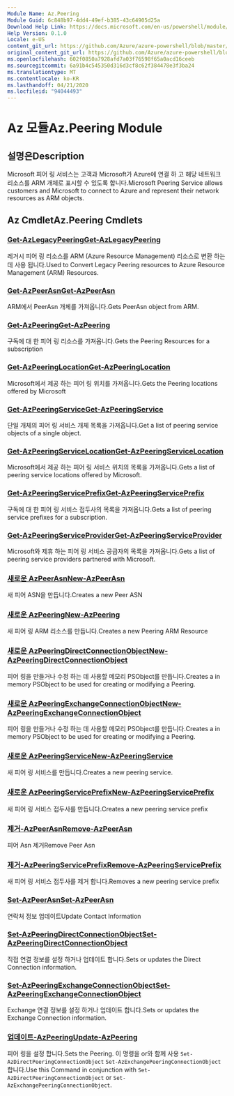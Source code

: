 ```yaml
---
Module Name: Az.Peering
Module Guid: 6c848b97-4dd4-49ef-b385-43c64905d25a
Download Help Link: https://docs.microsoft.com/en-us/powershell/module/az.peering.md
Help Version: 0.1.0
Locale: e-US
content_git_url: https://github.com/Azure/azure-powershell/blob/master/src/Peering/Peering/help/Az.Peering.md
original_content_git_url: https://github.com/Azure/azure-powershell/blob/master/src/Peering/Peering/help/Az.Peering.md
ms.openlocfilehash: 602f0850a7928afd7a03f76598f65a0acd16ceeb
ms.sourcegitcommit: 6a91b4c545350d316d3cf8c62f384478e3f3ba24
ms.translationtype: MT
ms.contentlocale: ko-KR
ms.lasthandoff: 04/21/2020
ms.locfileid: "94044493"
---
```

# <span data-ttu-id="9f147-101">Az 모듈</span><span class="sxs-lookup"><span data-stu-id="9f147-101">Az.Peering Module</span></span>
## <span data-ttu-id="9f147-102">설명은</span><span class="sxs-lookup"><span data-stu-id="9f147-102">Description</span></span>
<span data-ttu-id="9f147-103">Microsoft 피어 링 서비스는 고객과 Microsoft가 Azure에 연결 하 고 해당 네트워크 리소스를 ARM 개체로 표시할 수 있도록 합니다.</span><span class="sxs-lookup"><span data-stu-id="9f147-103">Microsoft Peering Service allows customers and Microsoft to connect to Azure and represent their network resources as ARM objects.</span></span>

## <span data-ttu-id="9f147-104">Az Cmdlet</span><span class="sxs-lookup"><span data-stu-id="9f147-104">Az.Peering Cmdlets</span></span>
### [<span data-ttu-id="9f147-105">Get-AzLegacyPeering</span><span class="sxs-lookup"><span data-stu-id="9f147-105">Get-AzLegacyPeering</span></span>](Get-AzLegacyPeering.md)
<span data-ttu-id="9f147-106">레거시 피어 링 리소스를 ARM (Azure Resource Management) 리소스로 변환 하는 데 사용 됩니다.</span><span class="sxs-lookup"><span data-stu-id="9f147-106">Used to Convert Legacy Peering resources to Azure Resource Management (ARM) Resources.</span></span> 

### [<span data-ttu-id="9f147-107">Get-AzPeerAsn</span><span class="sxs-lookup"><span data-stu-id="9f147-107">Get-AzPeerAsn</span></span>](Get-AzPeerAsn.md)
<span data-ttu-id="9f147-108">ARM에서 PeerAsn 개체를 가져옵니다.</span><span class="sxs-lookup"><span data-stu-id="9f147-108">Gets PeerAsn object from ARM.</span></span>

### [<span data-ttu-id="9f147-109">Get-AzPeering</span><span class="sxs-lookup"><span data-stu-id="9f147-109">Get-AzPeering</span></span>](Get-AzPeering.md)
<span data-ttu-id="9f147-110">구독에 대 한 피어 링 리소스를 가져옵니다.</span><span class="sxs-lookup"><span data-stu-id="9f147-110">Gets the Peering Resources for a subscription</span></span>

### [<span data-ttu-id="9f147-111">Get-AzPeeringLocation</span><span class="sxs-lookup"><span data-stu-id="9f147-111">Get-AzPeeringLocation</span></span>](Get-AzPeeringLocation.md)
<span data-ttu-id="9f147-112">Microsoft에서 제공 하는 피어 링 위치를 가져옵니다.</span><span class="sxs-lookup"><span data-stu-id="9f147-112">Gets the Peering locations offered by Microsoft</span></span>

### [<span data-ttu-id="9f147-113">Get-AzPeeringService</span><span class="sxs-lookup"><span data-stu-id="9f147-113">Get-AzPeeringService</span></span>](Get-AzPeeringService.md)
<span data-ttu-id="9f147-114">단일 개체의 피어 링 서비스 개체 목록을 가져옵니다.</span><span class="sxs-lookup"><span data-stu-id="9f147-114">Get a list of peering service objects of a single object.</span></span>

### [<span data-ttu-id="9f147-115">Get-AzPeeringServiceLocation</span><span class="sxs-lookup"><span data-stu-id="9f147-115">Get-AzPeeringServiceLocation</span></span>](Get-AzPeeringServiceLocation.md)
<span data-ttu-id="9f147-116">Microsoft에서 제공 하는 피어 링 서비스 위치의 목록을 가져옵니다.</span><span class="sxs-lookup"><span data-stu-id="9f147-116">Gets a list of peering service locations offered by Microsoft.</span></span>

### [<span data-ttu-id="9f147-117">Get-AzPeeringServicePrefix</span><span class="sxs-lookup"><span data-stu-id="9f147-117">Get-AzPeeringServicePrefix</span></span>](Get-AzPeeringServicePrefix.md)
<span data-ttu-id="9f147-118">구독에 대 한 피어 링 서비스 접두사의 목록을 가져옵니다.</span><span class="sxs-lookup"><span data-stu-id="9f147-118">Gets a list of peering service prefixes for a subscription.</span></span>

### [<span data-ttu-id="9f147-119">Get-AzPeeringServiceProvider</span><span class="sxs-lookup"><span data-stu-id="9f147-119">Get-AzPeeringServiceProvider</span></span>](Get-AzPeeringServiceProvider.md)
<span data-ttu-id="9f147-120">Microsoft와 제휴 하는 피어 링 서비스 공급자의 목록을 가져옵니다.</span><span class="sxs-lookup"><span data-stu-id="9f147-120">Gets a list of peering service providers partnered with Microsoft.</span></span>

### [<span data-ttu-id="9f147-121">새로운 AzPeerAsn</span><span class="sxs-lookup"><span data-stu-id="9f147-121">New-AzPeerAsn</span></span>](New-AzPeerAsn.md)
<span data-ttu-id="9f147-122">새 피어 ASN을 만듭니다.</span><span class="sxs-lookup"><span data-stu-id="9f147-122">Creates a new Peer ASN</span></span> 

### [<span data-ttu-id="9f147-123">새로운 AzPeering</span><span class="sxs-lookup"><span data-stu-id="9f147-123">New-AzPeering</span></span>](New-AzPeering.md)
<span data-ttu-id="9f147-124">새 피어 링 ARM 리소스를 만듭니다.</span><span class="sxs-lookup"><span data-stu-id="9f147-124">Creates a new Peering ARM Resource</span></span>

### [<span data-ttu-id="9f147-125">새로운 AzPeeringDirectConnectionObject</span><span class="sxs-lookup"><span data-stu-id="9f147-125">New-AzPeeringDirectConnectionObject</span></span>](New-AzPeeringDirectConnectionObject.md)
<span data-ttu-id="9f147-126">피어 링을 만들거나 수정 하는 데 사용할 메모리 PSObject를 만듭니다.</span><span class="sxs-lookup"><span data-stu-id="9f147-126">Creates a in memory PSObject to be used for creating or modifying a Peering.</span></span>

### [<span data-ttu-id="9f147-127">새로운 AzPeeringExchangeConnectionObject</span><span class="sxs-lookup"><span data-stu-id="9f147-127">New-AzPeeringExchangeConnectionObject</span></span>](New-AzPeeringExchangeConnectionObject.md)
<span data-ttu-id="9f147-128">피어 링을 만들거나 수정 하는 데 사용할 메모리 PSObject를 만듭니다.</span><span class="sxs-lookup"><span data-stu-id="9f147-128">Creates a in memory PSObject to be used for creating or modifying a Peering.</span></span>

### [<span data-ttu-id="9f147-129">새로운 AzPeeringService</span><span class="sxs-lookup"><span data-stu-id="9f147-129">New-AzPeeringService</span></span>](New-AzPeeringService.md)
<span data-ttu-id="9f147-130">새 피어 링 서비스를 만듭니다.</span><span class="sxs-lookup"><span data-stu-id="9f147-130">Creates a new peering service.</span></span>

### [<span data-ttu-id="9f147-131">새로운 AzPeeringServicePrefix</span><span class="sxs-lookup"><span data-stu-id="9f147-131">New-AzPeeringServicePrefix</span></span>](New-AzPeeringServicePrefix.md)
<span data-ttu-id="9f147-132">새 피어 링 서비스 접두사를 만듭니다.</span><span class="sxs-lookup"><span data-stu-id="9f147-132">Creates a new peering service prefix</span></span>

### [<span data-ttu-id="9f147-133">제거-AzPeerAsn</span><span class="sxs-lookup"><span data-stu-id="9f147-133">Remove-AzPeerAsn</span></span>](Remove-AzPeerAsn.md)
<span data-ttu-id="9f147-134">피어 Asn 제거</span><span class="sxs-lookup"><span data-stu-id="9f147-134">Remove Peer Asn</span></span>

### [<span data-ttu-id="9f147-135">제거-AzPeeringServicePrefix</span><span class="sxs-lookup"><span data-stu-id="9f147-135">Remove-AzPeeringServicePrefix</span></span>](Remove-AzPeeringServicePrefix.md)
<span data-ttu-id="9f147-136">새 피어 링 서비스 접두사를 제거 합니다.</span><span class="sxs-lookup"><span data-stu-id="9f147-136">Removes a new peering service prefix</span></span>

### [<span data-ttu-id="9f147-137">Set-AzPeerAsn</span><span class="sxs-lookup"><span data-stu-id="9f147-137">Set-AzPeerAsn</span></span>](Set-AzPeerAsn.md)
<span data-ttu-id="9f147-138">연락처 정보 업데이트</span><span class="sxs-lookup"><span data-stu-id="9f147-138">Update Contact Information</span></span>

### [<span data-ttu-id="9f147-139">Set-AzPeeringDirectConnectionObject</span><span class="sxs-lookup"><span data-stu-id="9f147-139">Set-AzPeeringDirectConnectionObject</span></span>](Set-AzPeeringDirectConnectionObject.md)
<span data-ttu-id="9f147-140">직접 연결 정보를 설정 하거나 업데이트 합니다.</span><span class="sxs-lookup"><span data-stu-id="9f147-140">Sets or updates the Direct Connection information.</span></span> 

### [<span data-ttu-id="9f147-141">Set-AzPeeringExchangeConnectionObject</span><span class="sxs-lookup"><span data-stu-id="9f147-141">Set-AzPeeringExchangeConnectionObject</span></span>](Set-AzPeeringExchangeConnectionObject.md)
<span data-ttu-id="9f147-142">Exchange 연결 정보를 설정 하거나 업데이트 합니다.</span><span class="sxs-lookup"><span data-stu-id="9f147-142">Sets or updates the Exchange Connection information.</span></span> 

### [<span data-ttu-id="9f147-143">업데이트-AzPeering</span><span class="sxs-lookup"><span data-stu-id="9f147-143">Update-AzPeering</span></span>](Update-AzPeering.md)
<span data-ttu-id="9f147-144">피어 링을 설정 합니다.</span><span class="sxs-lookup"><span data-stu-id="9f147-144">Sets the Peering.</span></span> <span data-ttu-id="9f147-145">이 명령을 or와 함께 사용 `Set-AzDirectPeeringConnectionObject` `Set-AzExchangePeeringConnectionObject` 합니다.</span><span class="sxs-lookup"><span data-stu-id="9f147-145">Use this Command in conjunction with `Set-AzDirectPeeringConnectionObject` or `Set-AzExchangePeeringConnectionObject`.</span></span>

